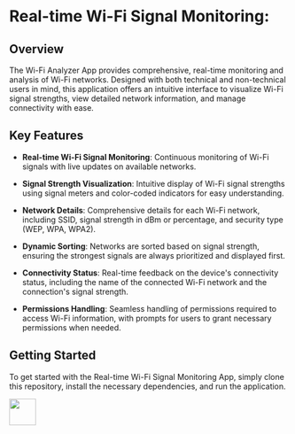 # Real-time Wi-Fi Signal Monitoring:

## Overview
The Wi-Fi Analyzer App provides comprehensive, real-time monitoring and analysis of Wi-Fi networks. Designed with both technical and non-technical users in mind, this application offers an intuitive interface to visualize Wi-Fi signal strengths, view detailed network information, and manage connectivity with ease.

## Key Features

- **Real-time Wi-Fi Signal Monitoring**: Continuous monitoring of Wi-Fi signals with live updates on available networks.

- **Signal Strength Visualization**: Intuitive display of Wi-Fi signal strengths using signal meters and color-coded indicators for easy understanding.

- **Network Details**: Comprehensive details for each Wi-Fi network, including SSID, signal strength in dBm or percentage, and security type (WEP, WPA, WPA2).

- **Dynamic Sorting**: Networks are sorted based on signal strength, ensuring the strongest signals are always prioritized and displayed first.

- **Connectivity Status**: Real-time feedback on the device's connectivity status, including the name of the connected Wi-Fi network and the connection's signal strength.

- **Permissions Handling**: Seamless handling of permissions required to access Wi-Fi information, with prompts for users to grant necessary permissions when needed.

## Getting Started

To get started with the Real-time Wi-Fi Signal Monitoring App, simply clone this repository, install the necessary dependencies, and run the application.

<img src="https://github.com/abhishekbardolia/WifiSignalMonitor/assets/21007272/85630456-393c-4d50-8074-3923eb6e6db7" width="48">

